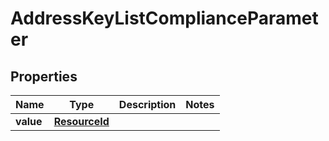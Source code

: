 

# AddressKeyListComplianceParameter


## Properties

| Name | Type | Description | Notes |
|------------ | ------------- | ------------- | -------------|
|**value** | [**ResourceId**](ResourceId.md) |  |  |



